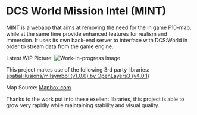 # DCS World Mission Intel (MINT)

MINT is a webapp that aims at removing the need for the in game F10-map, while at the same time provide enhanced features for realism and immersion.
It uses its own back-end server to interface with DCS:World in order to stream data from the game engine.

Latest WIP Picture:
![Work-in-progress image](http://www.hoelweb.com/mint/wip.gif)

This project makes use of the following 3rd party libraries:
[spatialillusions/milsymbol (v1.0.0) by ](https://github.com/spatialillusions/milsymbol)
[OpenLayers3 (v4.0.1)](https://github.com/openlayers/openlayers)

Map Source:
[Mapbox.com](https://www.mapbox.com)

Thanks to the work put into these exellent libraries, this project is able to grow very rapidly while maintaining stability and visual quality.
